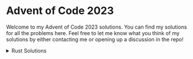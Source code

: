# Advent of Code 2023

Welcome to my Advent of Code 2023 solutions. You can find my solutions for all
the problems here. Feel free to let me know what you think of my
solutions by either contacting me or opening up a discussion in the repo!

<details>
<summary>
Rust Solutions
</summary>

# Rust Solutions

1. [Day 1]('https://github.com/nooodle-soup/advent_of_code_2023/tree/master/rust_aoc_2023/day_01')
</details>
